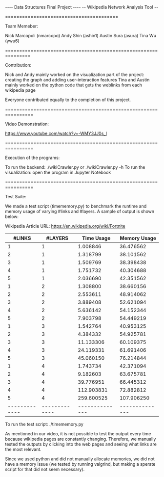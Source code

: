 ---- Data Structures Final Project ----
--  Wikipedia Network Analysis Tool --

========================================

Team Memeber:

Nick Marcopoli (nmarcopo) 
Andy Shin (ashin1)
Austin Sura (asura)
Tina Wu (ywu6)

===============================================================

Contribution:

Nick and Andy mainly worked on the visualization part of the project: 
creating the graph and adding user-interaction features
Tina and Austin mainly worked on the python code that gets the weblinks
from each wikipedia page

Everyone contributed equally to the completion of this project.

================================================================

Video Demonstration:

https://www.youtube.com/watch?v=-WMY3JJ0s_I

================================================================

Execution of the programs:

To run the backend: ./wikiCrawler.py or ./wikiCrawler.py -h
To run the visualization: open the program in Jupyter Notebook

================================================================

Test Suite:

We made a test script (timememory.py) to benchmark the runtime and 
memory usage of varying #links and #layers. 
A sample of output is shown below:

Wikipedia Article URL: https://en.wikipedia.org/wiki/Fortnite
 
|   #LINKS    |   #LAYERS   |  Time Usage  | Memory Usage |
|-------------|-------------|------------- |------------- |
| 1           | 1           | 1.008846     | 36.476562    |
| 2           | 1           | 1.318799     | 38.101562    |
| 3           | 1           | 1.509769     | 38.398438    |
| 4           | 1           | 1.751732     | 40.304688    |
| 5           | 1           | 2.036690     | 42.351562    |
| 1           | 2           | 1.308800     | 38.660156    |
| 2           | 2           | 2.553611     | 48.914062    |
| 3           | 2           | 3.889408     | 52.621094    |
| 4           | 2           | 5.636142     | 54.152344    |
| 5           | 2           | 7.903798     | 54.449219    |
| 1           | 3           | 1.542764     | 40.953125    |
| 2           | 3           | 4.384332     | 54.925781    |
| 3           | 3           | 11.133306    | 60.109375    |
| 4           | 3           | 24.119331    | 61.691406    |
| 5           | 3           | 45.060150    | 76.214844    |
| 1           | 4           | 1.743734     | 42.371094    |
| 2           | 4           | 9.182603     | 63.675781    |
| 3           | 4           | 39.776951    | 66.445312    |
| 4           | 4           | 112.903831   | 72.882812    |
| 5           | 4           | 259.600525   | 107.906250   |
|-------------|-------------|--------------|--------------|

To run the test script: ./timememory.py

As mentioned in our video, it is not possible to test the output every time 
because wikipedia pages are constantly changing. Therefore, we manually tested 
the outputs by clicking into the web pages and seeing what links are the most 
relevant. 

Since we used python and did not manually allocate memories, we did not have a 
memory issue (we tested by running valgrind, but making a sperate script for that
did not seem necessary).
